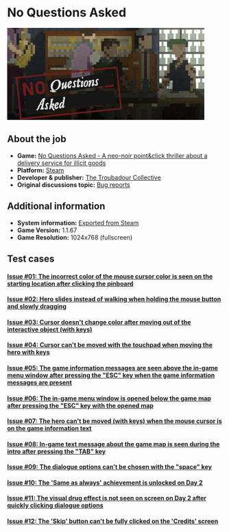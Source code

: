 # No Questions Asked

![NQA](/No_Questions_Asked/files/00.jpg)

## About the job

- **Game:** [No Questions Asked - A neo-noir point&click thriller about a delivery service for illicit goods](https://store.steampowered.com/app/2259180/No_Questions_Asked/)
- **Platform:** [Steam](https://store.steampowered.com/)
- **Developer & publisher:** [The Troubadour Collective](https://linktr.ee/the.troubadour.collective)
- **Original discussions topic:** [Bug reports](https://steamcommunity.com/app/2259180/discussions/0/3767858179341905834/)

## Additional information

- **System information:** [Exported from Steam](/No_Questions_Asked/System_information.md)
- **Game Version:** 1.1.67
- **Game Resolution:** 1024x768 (fullscreen)

## Test cases

#### [Issue #01: The incorrect color of the mouse cursor color is seen on the starting location after clicking the pinboard](files/01.md)

#### [Issue #02: Hero slides instead of walking when holding the mouse button and slowly dragging](02.md)

#### [Issue #03: Cursor doesn't change color after moving out of the interactive object (with keys)](03.md)

#### [Issue #04: Cursor can't be moved with the touchpad when moving the hero with keys](04.md)

#### [Issue #05: The game information messages are seen above the in-game menu window after pressing the "ESC" key when the game information messages are present](files/05.md)

#### [Issue #06: The in-game menu window is opened below the game map after pressing the "ESC" key with the opened map](files/06.md)

#### [Issue #07: The hero can't be moved (with keys) when the mouse cursor is on the game information text](files/07.md)

#### [Issue #08: In-game text message about the game map is seen during the intro after pressing the "TAB" key](files/08.md)

#### [Issue #09: The dialogue options can't be chosen with the "space" key](files/09.md)

#### [Issue #10: The 'Same as always' achievement is unlocked on Day 2](files/10.md)

#### [Issue #11: The visual drug effect is not seen on screen on Day 2 after quickly clicking dialogue options](files/11.md)

#### [Issue #12: The 'Skip' button can't be fully clicked on the 'Credits' screen](files/12.md)
